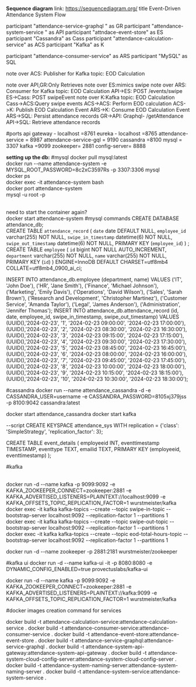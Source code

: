 **Sequence diagram**
link: https://sequencediagram.org/
title Event-Driven Attendance System Flow

participant "attendance-service-graphql " as GR
participant "attendance-system-service " as API
participant "attndace-event-store" as ES
participant "Cassandra" as Cass
participant "attendance-calculation-service" as ACS
participant "Kafka" as K

participant "attendance-consumer-service" as ARS
participant "MySQL" as SQL

note over ACS: Publisher for Kafka topic: EOD Calculation

note over API,GR:Only Retrieves
note over ES:mimics swipe
note over ARS: Consumer for Kafka topic: EOD Calculation
API->ES: POST /events/swipe
ES->Cass: POST swipeEvent
note over K:Kafka topic: EOD Calculation
Cass->ACS:Query swipe events
ACS->ACS: Perform EOD calculation
ACS->K: Publish EOD Calculation Event
ARS->K: Consume EOD Calculation Event
ARS->SQL: Persist attendance records
GR->API: Graphql- /getAttendance
API->SQL: Retrieve attendance records





#ports
api gateway - localhost =8761
eureka - localhost =8765
attendance-service = 8987
attendance-service-gql = 9190
cassandra =8100
mysql = 3307
kafka =9099
zookeeper= 2881
config-server= 8888

**setting up the db:**
#mysql
docker pull mysql:latest
\
docker run --name attendance-system -e MYSQL_ROOT_PASSWORD=8c2xC3597Rs -p 3307:3306 mysql
\
docker ps
\
docker exec -it attendance-system bash
\
docker port attendance-system 
\
mysql -u root -p

\
need to start the container again?\
docker start attendance-system
#mysql commands
CREATE DATABASE attendance_db;
\
CREATE TABLE `attendance_record` (
  `date` date DEFAULT NULL,
  `employee_id` varchar(255) NOT NULL,
  `swipe_in_timestamp` datetime(6) NOT NULL,
  `swipe_out_timestamp` datetime(6) NOT NULL,
  PRIMARY KEY (`employee_id`)
) ;
\
CREATE TABLE `employee` (
  `id` bigint NOT NULL AUTO_INCREMENT,
  `department` varchar(255) NOT NULL,
  `name` varchar(255) NOT NULL,
  PRIMARY KEY (`id`)
) ENGINE=InnoDB DEFAULT CHARSET=utf8mb4 COLLATE=utf8mb4_0900_ai_ci;

INSERT INTO attendance_db.employee (department, name) VALUES
('IT', 'John Doe'),
('HR', 'Jane Smith'),
('Finance', 'Michael Johnson'),
('Marketing', 'Emily Davis'),
('Operations', 'David Wilson'),
('Sales', 'Sarah Brown'),
('Research and Development', 'Christopher Martinez'),
('Customer Service', 'Amanda Taylor'),
('Legal', 'James Anderson'),
('Administration', 'Jennifer Thomas');
INSERT INTO attendance_db.attendance_record (id, date, employee_id, swipe_in_timestamp, swipe_out_timestamp) VALUES
(UUID(),'2024-02-23', '1', '2024-02-23 09:00:00', '2024-02-23 17:00:00'),
(UUID(),'2024-02-23', '2', '2024-02-23 08:30:00', '2024-02-23 16:30:00'),
(UUID(),'2024-02-23', '3', '2024-02-23 09:15:00', '2024-02-23 17:15:00'),
(UUID(),'2024-02-23', '4', '2024-02-23 09:30:00', '2024-02-23 17:30:00'),
(UUID(),'2024-02-23', '5', '2024-02-23 08:45:00', '2024-02-23 16:45:00'),
(UUID(),'2024-02-23', '6', '2024-02-23 08:00:00', '2024-02-23 16:00:00'),
(UUID(),'2024-02-23', '7', '2024-02-23 09:45:00', '2024-02-23 17:45:00'),
(UUID(),'2024-02-23', '8', '2024-02-23 10:00:00', '2024-02-23 18:00:00'),
(UUID(),'2024-02-23', '9', '2024-02-23 10:15:00', '2024-02-23 18:15:00'),
(UUID(),'2024-02-23', '10', '2024-02-23 10:30:00', '2024-02-23 18:30:00');


#cassandra
docker run --name attendance_cassandra -d -e CASSANDRA_USER=username -e CASSANDRA_PASSWORD=8105xj379jss -p 8100:9042 cassandra:latest

docker start attendance_cassandra
docker start kafka

--script
CREATE KEYSPACE attendance_sys WITH replication = {'class': 'SimpleStrategy', 'replication_factor': 3};

CREATE TABLE event_details (
    employeeid INT,
    eventtimestamp TIMESTAMP,
    eventtype TEXT,
    emailid TEXT,
    PRIMARY KEY (employeeid, eventtimestamp)
);

#kafka

\
docker run -d --name kafka -p 9099:9092 -e KAFKA_ZOOKEEPER_CONNECT=zookeeper:2881 -e KAFKA_ADVERTISED_LISTENERS=PLAINTEXT://localhost:9099 -e KAFKA_OFFSETS_TOPIC_REPLICATION_FACTOR=1 wurstmeister/kafka
\
docker exec -it kafka kafka-topics --create --topic swipe-in-topic --bootstrap-server localhost:9092 --replication-factor 1 --partitions 1
\
docker exec -it kafka kafka-topics --create --topic swipe-out-topic --bootstrap-server localhost:9092 --replication-factor 1 --partitions 1
\
docker exec -it kafka kafka-topics --create --topic eod-total-hours-topic --bootstrap-server localhost:9092 --replication-factor 1 --partitions 1

docker run -d --name zookeeper -p 2881:2181 wurstmeister/zookeeper

#kafka ui
docker run -d --name kafka-ui -it -p 8080:8080 -e DYNAMIC_CONFIG_ENABLED=true provectuslabs/kafka-ui

docker run -d --name kafka -p 9099:9092   -e KAFKA_ZOOKEEPER_CONNECT=zookeeper:2881   -e KAFKA_ADVERTISED_LISTENERS=PLAINTEXT://kafka:9099   -e KAFKA_OFFSETS_TOPIC_REPLICATION_FACTOR=1   wurstmeister/kafka


#docker images creation command for services

docker build -t attendance-calculation-service:attendance-calculation-service .
docker build -t attendance-consumer-service:attendance-consumer-service .
docker build -t attendance-event-store:attendance-event-store .
docker build -t attendance-service-graphql:attendance-service-graphql .
docker build -t attendance-system-api-gateway:attendance-system-api-gateway .
docker build -t attendance-system-cloud-config-server:attendance-system-cloud-config-server .
docker build -t attendance-system-naming-server:attendance-system-naming-server .
docker build -t attendance-system-service:attendance-system-service .